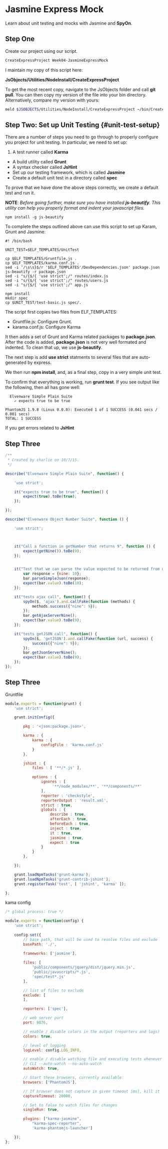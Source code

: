 # Jasmine Express Mock

Learn about unit testing and mocks with Jasmine and **SpyOn**.

## Step One

Create our project using our script.

```bash
CreateExpressProject Week04-JasmineExpressMock
```

I maintain my copy of this script here:

**JsObjects/Utilities/NodeInstall/CreateExpressProject**

To get the most recent copy, navigate to the JsObjects folder and call **git pull**. You can then copy my version of the file into your bin directory. Alternatively, compare my version with yours:

```bash
meld $JSOBJECTS/Utilities/NodeInstall/CreateExpressProject ~/bin/CreateExpressProject
```

## Step Two: Set up Unit Testing {#unit-test-setup}

There are a number of steps you need to go through to properly configure you project for unit testing. In particular, we need to set up:

1. A test runner called **Karma**
* A build utility called **Grunt**
* A syntax checker called **JsHint**
* Set up our testing framework, which is called **Jasmine**
* Create a default unit test in a directory called **spec**

To prove that we have done the above steps correctly, we create a default test and run it.

**NOTE**: *Before going further, make sure you have installed **js-beautify**. This utility can help you properly format and indent your javascript files.*

```
npm install -g js-beautify
```

To complete the steps outlined above can use this script to set up Karam, Grunt and Jasmine:

```
#! /bin/bash

UNIT_TEST=$ELF_TEMPLATES/UnitTest

cp $ELF_TEMPLATES/Gruntfile.js .
cp $ELF_TEMPLATES/karma.conf.js .
sed -i '/\s\s}$/r '$ELF_TEMPLATES'/DevDependencies.json' package.json
js-beautify -r package.json 
sed -i "s/{$/{ 'use strict';/" routes/index.js
sed -i "s/{$/{ 'use strict';/" routes/users.js
sed -i "s/{$/{ 'use strict';/" app.js

npm install
mkdir spec
cp $UNIT_TEST/test-basic.js spec/.
```

The script first copies two files from ELF_TEMPLATES:

* Gruntfile.js: Configure Grunt.
* karama.conf.js: Configure Karma

It then adds a set of Grunt and Karma related packages to **package.json**. After the code is added, **package.json** is not very well formated and indented. To clean that up, we use **js-beautify**.

The next step is add **use strict** statments to several files that are auto-generated by express.

We then run **npm install**, and, as a final step, copy in a very simple unit test.

To confirm that everything is working, run **grunt test**. If you see output like the following, then all has gone well:

```
  Elvenware Simple Plain Suite
    ✓ expects true to be true

PhantomJS 1.9.8 (Linux 0.0.0): Executed 1 of 1 SUCCESS (0.041 secs / 0.001 secs)
TOTAL: 1 SUCCESS
```

If you get errors related to **JsHint**


## Step Three
```javascript
/**
 * Created by charlie on 10/7/15.
 */

describe("Elvenware Simple Plain Suite", function() {

    'use strict';

    it("expects true to be true", function() {
        expect(true).toBe(true);
    });

});

describe("Elvenware Object Number Suite", function () {

    'use strict';



    it("Call a function in getNumber that returns 9", function () {
        expect(getNine()).toBe(9);
    });


    it("Test that we can parse the value expected to be returned from getJSON call", function() {
        var response = {nine: 10};
        bar.parseSimpleJson(response);
        expect(bar.value).toBe(10);
    });

    it("tests ajax call", function() {
        spyOn($, 'ajax').and.callFake(function (methods) {
            methods.success({"nine": 9});
        });
        bar.getAjaxServerNine();
        expect(bar.value).toBe(9);
    });

    it("tests getJSON call", function() {
        spyOn($, 'getJSON').and.callFake(function (url, success) {
            success({"nine": 9});
        });
        bar.getJsonServerNine();
        expect(bar.value).toBe(9);
    });
});

```


## Step Three

Gruntfile

```javascript
module.exports = function(grunt) {
	'use strict';

	grunt.initConfig({

		pkg : '<json:package.json>',

		karma : {
			karma : {
				configFile : 'karma.conf.js'
			}
		},

		jshint : {
			files : [ '**/*.js' ],

			options : {
				ignores : [ 
				     '**/node_modules/**', '**/components/**'
				],
				reporter : 'checkstyle',
				reporterOutput : 'result.xml',
				strict : true,
				globals : {
					describe : true,
					afterEach : true,
					beforeEach : true,
					inject : true,
					it : true,
					jasmine : true,
					expect : true
				}
			}
		},

	});

	grunt.loadNpmTasks('grunt-karma');
	grunt.loadNpmTasks('grunt-contrib-jshint');
	grunt.registerTask('test', [ 'jshint', 'karma' ]);

};

```

kama config

```javascript
/* global process: true */

module.exports = function(config) {
    'use strict';
    
    config.set({
        // base path, that will be used to resolve files and exclude
        basePath: './',

        frameworks: ['jasmine'],
        
        files: [
            'public/components/jquery/dist/jquery.min.js',
            'public/javascripts/*.js',
            'spec/test*.js'
        ],

        // list of files to exclude
        exclude: [
        ],

        reporters: ['spec'],

        // web server port
        port: 9876,

        // enable / disable colors in the output (reporters and logs)
        colors: true,

        // level of logging
        logLevel: config.LOG_INFO,

        // enable / disable watching file and executing tests whenever any file changes
        // CLI --auto-watch --no-auto-watch
        autoWatch: true,

        // Start these browsers, currently available:
        browsers: ['PhantomJS'],

        // If browser does not capture in given timeout [ms], kill it
        captureTimeout: 20000,

        // Set to false to watch files for changes
        singleRun: true,

        plugins: ["karma-jasmine",
            "karma-spec-reporter",
            'karma-phantomjs-launcher']

    });
};
```